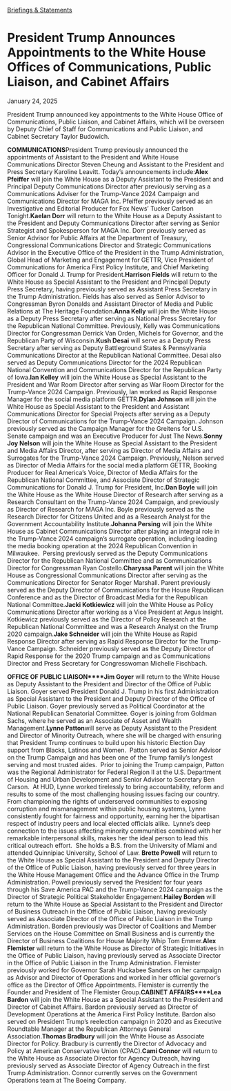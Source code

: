 [Briefings &amp; Statements](https://www.whitehouse.gov/briefings-statements/)

# 					President Trump Announces Appointments to the White House Offices of Communications, Public Liaison, and Cabinet Affairs				

January 24, 2025

President Trump announced key appointments to the White House Office of Communications, Public Liaison, and Cabinet Affairs, which will be overseen by Deputy Chief of Staff for Communications and Public Liaison, and Cabinet Secretary Taylor Budowich.

**COMMUNICATIONS**President Trump previously announced the appointments of Assistant to the President and White House Communications Director Steven Cheung and Assistant to the President and Press Secretary Karoline Leavitt. Today’s announcements include:**Alex Pfeiffer** will join the White House as a Deputy Assistant to the President and Principal Deputy Communications Director after previously serving as a Communications Adviser for the Trump-Vance 2024 Campaign and Communications Director for MAGA Inc. Pfeiffer previously served as an Investigative and Editorial Producer for Fox News’ Tucker Carlson Tonight.**Kaelan Dorr** will return to the White House as a Deputy Assistant to the President and Deputy Communications Director after serving as Senior Strategist and Spokesperson for MAGA Inc. Dorr previously served as Senior Advisor for Public Affairs at the Department of Treasury, Congressional Communications Director and Strategic Communications Advisor in the Executive Office of the President in the Trump Administration, Global Head of Marketing and Engagement for GETTR, Vice President of Communications for America First Policy Institute, and Chief Marketing Officer for Donald J. Trump for President.**Harrison Fields** will return to the White House as Special Assistant to the President and Principal Deputy Press Secretary, having previously served as Assistant Press Secretary in the Trump Administration. Fields has also served as Senior Advisor to Congressman Byron Donalds and Assistant Director of Media and Public Relations at The Heritage Foundation.**Anna Kelly** will join the White House as a Deputy Press Secretary after serving as National Press Secretary for the Republican National Committee. Previously, Kelly was Communications Director for Congressman Derrick Van Orden, Michels for Governor, and the Republican Party of Wisconsin.**Kush Desai** will serve as a Deputy Press Secretary after serving as Deputy Battleground States &amp; Pennsylvania Communications Director at the Republican National Committee. Desai also served as Deputy Communications Director for the 2024 Republican National Convention and Communications Director for the Republican Party of Iowa.**Ian Kelley** will join the White House as Special Assistant to the President and War Room Director after serving as War Room Director for the Trump-Vance 2024 Campaign. Previously, Ian worked as Rapid Response Manager for the social media platform GETTR.**Dylan Johnson** will join the White House as Special Assistant to the President and Assistant Communications Director for Special Projects after serving as a Deputy Director of Communications for the Trump-Vance 2024 Campaign. Johnson previously served as the Campaign Manager for the Greitens for U.S. Senate campaign and was an Executive Producer for Just The News.**Sonny Joy Nelson** will join the White House as Special Assistant to the President and Media Affairs Director, after serving as Director of Media Affairs and Surrogates for the Trump-Vance 2024 Campaign. Previously, Nelson served as Director of Media Affairs for the social media platform GETTR, Booking Producer for Real America’s Voice, Director of Media Affairs for the Republican National Committee, and Associate Director of Strategic Communications for Donald J. Trump for President, Inc.**Dan Boyle** will join the White House as the White House Director of Research after serving as a Research Consultant on the Trump-Vance 2024 Campaign, and previously as Director of Research for MAGA Inc. Boyle previously served as the Research Director for Citizens United and as a Research Analyst for the Government Accountability Institute.**Johanna Persing** will join the White House as Cabinet Communications Director after playing an integral role in the Trump-Vance 2024 campaign’s surrogate operation, including leading the media booking operation at the 2024 Republican Convention in Milwaukee.  Persing previously served as the Deputy Communications Director for the Republican National Committee and as Communications Director for Congressman Ryan Costello.**Charyssa Parent** will join the White House as Congressional Communications Director after serving as the Communications Director for Senator Roger Marshall. Parent previously served as the Deputy Director of Communications for the House Republican Conference and as the Director of Broadcast Media for the Republican National Committee.**Jacki Kotkiewicz** will join the White House as Policy Communications Director after working as a Vice President at Argus Insight. Kotkiewicz previously served as the Director of Policy Research at the Republican National Committee and was a Research Analyst on the Trump 2020 campaign.**Jake Schneider** will join the White House as Rapid Response Director after serving as Rapid Response Director for the Trump-Vance Campaign. Schneider previously served as the Deputy Director of Rapid Response for the 2020 Trump campaign and as Communications Director and Press Secretary for Congresswoman Michelle Fischbach.

**OFFICE OF PUBLIC LIAISON****Jim Goyer** will return to the White House as Deputy Assistant to the President and Director of the Office of Public Liaison. Goyer served President Donald J. Trump in his first Administration as Special Assistant to the President and Deputy Director of the Office of Public Liaison. Goyer previously served as Political Coordinator at the National Republican Senatorial Committee. Goyer is joining from Goldman Sachs, where he served as an Associate of Asset and Wealth Management.**Lynne Patton**will serve as Deputy Assistant to the President and Director of Minority Outreach, where she will be charged with ensuring that President Trump continues to build upon his historic Election Day support from Blacks, Latinos and Women.  Patton served as Senior Advisor on the Trump Campaign and has been one of the Trump family’s longest serving and most trusted aides.  Prior to joining the Trump campaign, Patton was the Regional Administrator for Federal Region II at the U.S. Department of Housing and Urban Development and Senior Advisor to Secretary Ben Carson.  At HUD, Lynne worked tirelessly to bring accountability, reform and results to some of the most challenging housing issues facing our country.  From championing the rights of underserved communities to exposing corruption and mismanagement within public housing systems, Lynne consistently fought for fairness and opportunity, earning her the bipartisan respect of industry peers and local elected officials alike.  Lynne’s deep connection to the issues affecting minority communities combined with her remarkable interpersonal skills, makes her the ideal person to lead this critical outreach effort.  She holds a B.S. from the University of Miami and attended Quinnipiac University, School of Law. **Brette Powell** will return to the White House as Special Assistant to the President and Deputy Director of the Office of Public Liaison, having previously served for three years in the White House Management Office and the Advance Office in the Trump Administration. Powell previously served the President for four years through his Save America PAC and the Trump-Vance 2024 campaign as the Director of Strategic Political Stakeholder Engagement.**Hailey Borden** will return to the White House as Special Assistant to the President and Director of Business Outreach in the Office of Public Liaison, having previously served as Associate Director of the Office of Public Liaison in the Trump Administration. Borden previously was Director of Coalitions and Member Services on the House Committee on Small Business and is currently the Director of Business Coalitions for House Majority Whip Tom Emmer.**Alex Flemister** will return to the White House as Director of Strategic Initiatives in the Office of Public Liaison, having previously served as Associate Director in the Office of Public Liaison in the Trump Administration. Flemister previously worked for Governor Sarah Huckabee Sanders on her campaign as Advisor and Director of Operations and worked in her official governor’s office as the Director of Office Appointments. Flemister is currently the Founder and President of The Flemister Group.**CABINET AFFAIRS****Lea Bardon** will join the White House as a Special Assistant to the President and Director of Cabinet Affairs. Bardon previously served as Director of Development Operations at the America First Policy Institute. Bardon also served on President Trump’s reelection campaign in 2020 and as Executive Roundtable Manager at the Republican Attorneys General Association.**Thomas Bradbury** will join the White House as Associate Director for Policy. Bradbury is currently the Director of Advocacy and Policy at American Conservative Union (CPAC).**Cami Connor** will return to the White House as Associate Director for Agency Outreach, having previously served as Associate Director of Agency Outreach in the first Trump Administration. Connor currently serves on the Government Operations team at The Boeing Company.
